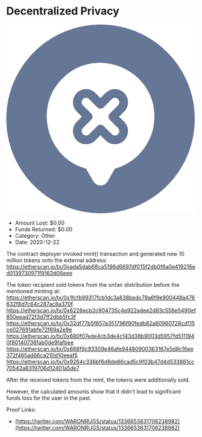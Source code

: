 # Decentralized Privacy
![Decentralized Privacy](/rektimages/Decentralized-Privacy.png)
- Amount Lost: $0.00
- Funds Returned: $0.00
- Category: Other
- Date: 2020-12-22

The contract deployer invoked mint() transaction and generated new 10 million tokens onto the external address:  
https://etherscan.io/tx/0xada5dab68ca5196d6697df015f2db0f6a0e419216ed0139730971f9163d06eee  
  
The token recipient sold tokens from the unfair distribution before the mentioned minting at:  
https://etherscan.io/tx/0x1fcfb99317fcb1dc3a838bedc79a6f9e900448a476632f8d7c64c287ac8a370f  
https://etherscan.io/tx/0x6226ecb2c904735c4e922adee2d93c556e5490ef850eead72f3d7ff2dbb5fc3f  
https://etherscan.io/tx/0x32df77b5f857a351796f90fedb82a80960728cd115ce027691abfe72f69a2e9e  
https://etherscan.io/tx/0x680f07ede4cb3de4c143d38b9003d5957fd5111940f80140736fab0de9fafbee  
https://etherscan.io/tx/0x668f9c93309e46afe94480900363167e5d8c16ee372f465ad66ca210d10eeaf5  
https://etherscan.io/tx/0x9264c336bf6d8de86cad5c9f03b47d4d533861cc70542a8319706d12401a5de7  
  
After the received tokens from the mint, the tokens were additionally sold.  
  
However, the calculated amounts show that it didn't lead to significant funds loss for the user in the past.


Proof Links:
- [https://twitter.com/WARONRUGS/status/1336653631706238982](https://twitter.com/WARONRUGS/status/1336653631706238982)


